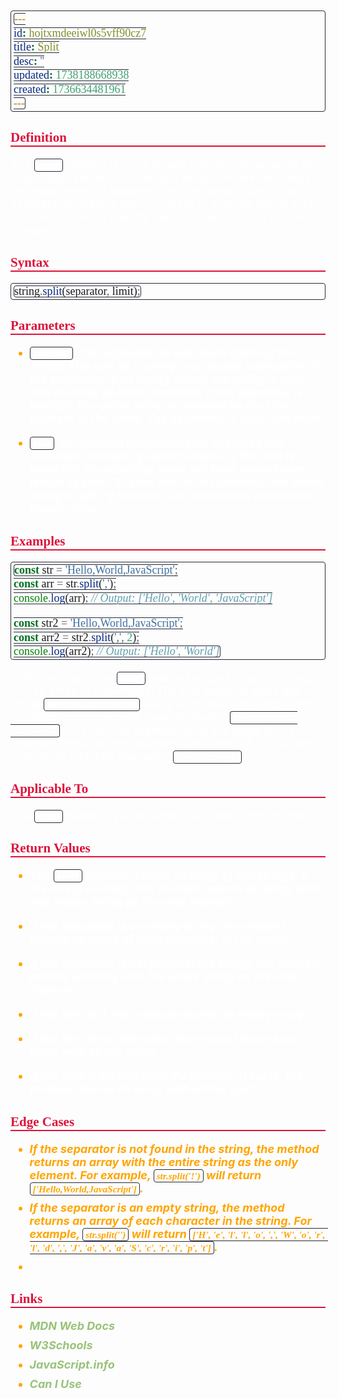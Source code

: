 ```yaml
---
id: hojtxmdeeiwl0s5vff90cz7
title: Split
desc: ''
updated: 1738188668938
created: 1736634481961
---
```


<!-- #region styles -->
<style>
    * { font-size: 18px; }
    h1 {
        color: red;
        font-weight: bold;
        border-bottom: 2px solid red; 
        font-family: 'Algerian';
        text-align: center;
        font-size: 2em;
    }
    h2 { 
        color: crimson; 
        font-weight: bold;
        font-family: 'Algerian'; 
        border-bottom: 2px solid crimson;
        font-size: 1.5em;
    }
    h3 { 
        color: rgb(255, 0, 127);
        font-weight: bold;
        text-decoration: underline;
        font-size: 1.2em;
        font-size: 1.2em;
    }
    h4 { 
        color: rgb(0, 255, 255);
        font-weight: bold;
        text-decoration: underline;
        font-size: 1em; 
    }
    h5 { 
        color: darkblue;
        font-weight: bold;
        font-style: italic;
        font-size: 0.9em;
    }
    code {
        font-family: 'Cascadia Code';
        border: 1px solid #282A36; 
        border-radius: 4px; 
        padding: 1px 4px; 
    }
    pre {
        font-family: 'Cascadia Code';
        border: 1px solid #282A36; 
        border-radius: 4px; 
        padding: 1px 4px; 
    }
    p { 
        font-style: 'Cascadia Code';
        color: white;
    }
    li { 
        margin-bottom: 10px;
        font-style: italic;
        font-weight: bold;
        color: orange;
    }
    ul { 
        margin-bottom: 10px;
        font-style: italic;
        font-weight: bold;
        color: orange;
    }
    b {
        font-weight: bold;
        color: rgb(255, 0, 0); 
    }
    u {
        text-decoration: underline;
        font-weight: bold;
        font-style: italic; 
    }
    a {
        color: #98c379;
        text-decoration: none;
    }
        a:hover {
        text-decoration: underline;
    }
    i {
        font-style: italic;
        color: yellow;
    }
    blockquote {
    background: rgba(255, 0, 127, 0.1); /* Light pink background */
    border-left: 5px solid rgb(255, 0, 127); /* Bold pink left border */
    padding: 10px 15px;
    margin: 10px 0;
    font-style: italic;
    font-weight: bold;
    color: white;
    }
</style>
<!-- #endregion -->

## Definition

The `split()` method is used to split a string into an array of substrings, and returns the new array. The method takes two parameters: a separator and an optional limit. The separator is used to specify where to split the string, and the limit is used to specify the maximum number of splits to make.

## Syntax

```js
string.split(separator, limit);
```

## Parameters

-   `separator`: The separator to use when splitting the string. This can be a string or a regular expression. If the separator is an empty string, the string is split into an array of each character. If the separator is omitted, the entire string is returned as the first element of the array. The separator is case-sensitive.

-   `limit`: An optional parameter that specifies the maximum number of splits to make. If the limit is provided, the resulting array will have a maximum length of limit - 1. If the limit is not provided, the entire string is split. If the limit is 0, the method returns an empty array.

## Examples

```js
const str = 'Hello,World,JavaScript';
const arr = str.split(',');
console.log(arr); // Output: ['Hello', 'World', 'JavaScript']

const str2 = 'Hello,World,JavaScript';
const arr2 = str2.split(',', 2);
console.log(arr2); // Output: ['Hello', 'World']
```

in this example, the `split()` method is used to split a string into an array of substrings. The first example splits the string `Hello,World,JavaScript` using a comma as the separator, resulting in an array with three elements: `['Hello', 'World', 'JavaScript']`. The second example splits the same string using a comma as the separator and a limit of 2, resulting in an array with two elements: `['Hello', 'World']`.

## Applicable To

The `split()` method is applicable to all JavaScript strings.

## Return Values

-   The `split()` method returns an array of substrings. If the string is empty, the method returns an array with one empty string as the only element.

-   If the separator is an empty string, the method returns an array of each character in the string.
-   If the separator is not found in the string, the method returns an array with the entire string as the only element.
-   If the limit is 0, the method returns an empty array.
-   If the limit is not provided, the method returns an array with all the splits.
-   If the limit is greater than the number of splits, the method returns an array with all the splits.

## Edge Cases

-   If the separator is not found in the string, the method returns an array with the entire string as the only element. For example, `str.split('!')` will return `['Hello,World,JavaScript']`.
-   If the separator is an empty string, the method returns an array of each character in the string. For example, `str.split('')` will return `['H', 'e', 'l', 'l', 'o', ',', 'W', 'o', 'r', 'l', 'd', ',', 'J', 'a', 'v', 'a', 'S', 'c', 'r', 'i', 'p', 't']`.
-

## Links

-   [MDN Web Docs](https://developer.mozilla.org/en-US/docs/Web/JavaScript/Reference/Global_Objects/String/split)
-   [W3Schools](https://www.w3schools.com/jsref/jsref_split.asp)
-   [JavaScript.info](https://javascript.info/array-methods#split)
-   [Can I Use](https://caniuse.com/?search=split)
